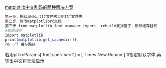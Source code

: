 [matplotlib中文乱码的两种解决方案 ](https://cloud.tencent.com/developer/article/1681381)
```bash
第一步，把SimHei.ttf文件拷贝到ttf文件夹
第二步，修改matplotlibrc文档 
第三步 from matplotlib.font_manager import _rebuild我报错了，删除缓存替代
#删除缓存
import matplotlib
print(matplotlib.get_cachedir())
rm -rf 缓存路径
```
若用plt.rcParams['font.sans-serif'] = ['Times New Roman'] #指定默认字体,再输出中文将无法显示  